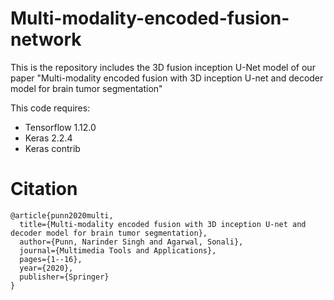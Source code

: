 # Multi-modality-encoded-fusion-network
This is the repository includes the 3D fusion inception U-Net model of our paper "Multi-modality encoded fusion with 3D inception U-net and decoder model for brain tumor segmentation"

This code requires:
- Tensorflow 1.12.0
- Keras 2.2.4
- Keras contrib

# Citation
```
@article{punn2020multi,
  title={Multi-modality encoded fusion with 3D inception U-net and decoder model for brain tumor segmentation},
  author={Punn, Narinder Singh and Agarwal, Sonali},
  journal={Multimedia Tools and Applications},
  pages={1--16},
  year={2020},
  publisher={Springer}
}
```
